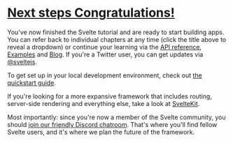 # [Next steps  Congratulations!](https://svelte.dev/tutorial/congratulations)

You've now finished the Svelte tutorial and are ready to start building apps. You can refer back to individual chapters at any time (click the title above to reveal a dropdown) or continue your learning via the [API reference](https://svelte.dev/docs), [Examples](https://svelte.dev/examples) and [Blog](https://svelte.dev/blog). If you're a Twitter user, you can get updates via [@sveltejs](https://twitter.com/sveltejs).

To get set up in your local development environment, check out [the quickstart guide](https://svelte.dev/docs#getting-started).

If you're looking for a more expansive framework that includes routing, server-side rendering and everything else, take a look at [SvelteKit](https://kit.svelte.dev).

Most importantly: since you're now a member of the Svelte community, you should [join our friendly Discord chatroom](https://svelte.dev/chat). That's where you'll find fellow Svelte users, and it's where we plan the future of the framework.